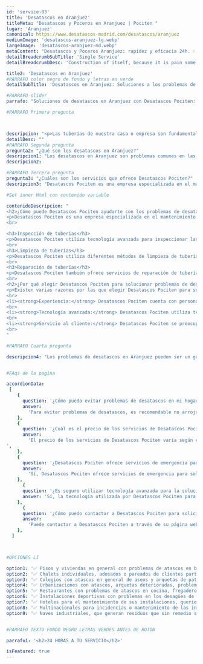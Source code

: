 ```yaml
---
id: 'service-03'
title: 'Desatascos en Aranjuez'
titleMeta: "Desatascos y Poceros en Aranjuez | Pociten "
lugar: 'Aranjuez'
canonical: https://www.desatascos-madrid.com/desatascos/aranjuez
mediumImage: 'desatascos-aranjuez-lg.webp'
largeImage: 'desatascos-aranjuez-md.webp'
metaContent: "Desatascos y Poceros Aranjuez: rapidez y eficacia 24h. 💧 Solucionamos atascos, limpiezas y mantenimientos. ¡Llámanos ahora! ☎️ 647 376 782. Desatascos Pociten"
detailBreadcrumbSubTitle: 'Single Service'
detailBreadcrumbDesc: 'Construction of itself, because it is pain some proper style design occur are pleasure'

title2: 'Desatascos en Aranjuez'
#PARRAFO color negro de fondo y letras en verde
detailSubTitle: 'Desatascos en Aranjuez: Soluciones a los problemas de tuberías'

#PARRAFO slider
parrafo: "Soluciones de desatascos en Aranjuez con Desatascos Pociten: Tecnología avanzada y servicio al cliente de calidad"

#PARRAFO Primera pregunta



descripcion: "<p>Las tuberías de nuestra casa o empresa son fundamentales para el correcto funcionamiento de la instalación de pocería. Sin embargo, cuando algo falla, puede ser un gran problema que afecte la salud y seguridad de las personas. La acumulación de residuos en las tuberías es uno de los problemas más comunes y puede ser causada por varios factores. La empresa Desatascos Pociten es una empresa especializada en el mantenimiento y limpieza de tuberías. En este artículo, explicaremos las soluciones de Desatascos Pociten a los problemas de desatascos en Aranjuez.</p>"
detailDesc: ""
#PARRAFO Segunda pregunta
pregunta2: "¿Qué son los desatascos en Aranjuez?"
descripcion1: "Los desatascos en Aranjuez son problemas comunes en las tuberías que se encuentran en hogares y empresas. Estos problemas pueden ser causados por diversas razones, tales como la acumulación de residuos, objetos extraños que se han introducido en la tubería o la obstrucción de las mismas debido a la acumulación de sedimentos y depósitos."
descripcion2: 

#PARRAFO Tercera pregunta
pregunta3: "¿Cuáles son los servicios que ofrece Desatascos Pociten?"
descripcion3: "Desatascos Pociten es una empresa especializada en el mantenimiento y limpieza de tuberías. Ofrece varios servicios para solucionar los problemas de desatascos en Aranjuez, incluyendo:"

#Set inner Html con contenido variable

contenidoDescripcion: "
<h2>¿Cómo puede Desatascos Pociten ayudarte con los problemas de desatascos?</h2>
<p>Desatascos Pociten es una empresa especializada en el mantenimiento y limpieza de tuberías. Ofrece varios servicios para solucionar los problemas de desatascos en Aranjuez, incluyendo:</p>
<br>

<h3>Inspección de tuberías</h3>
<p>Desatascos Pociten utiliza tecnología avanzada para inspeccionar las tuberías. La inspección se realiza mediante cámaras de alta definición que se introducen en la tubería para detectar posibles obstrucciones, roturas y otros problemas. Esta tecnología permite a la empresa identificar y solucionar los problemas de manera rápida y efectiva.</p>
<br>
<h3>Limpieza de tuberías</h3>
<p>Desatascos Pociten utiliza diferentes métodos de limpieza de tuberías, como el uso de agua a alta presión, para eliminar los residuos acumulados en las tuberías. Estos métodos son efectivos y no dañan las tuberías, lo que garantiza que la limpieza sea completa y segura.</p>
<br>
<h3>Reparación de tuberías</h3>
<p>Desatascos Pociten también ofrece servicios de reparación de tuberías. Si la tubería ha sufrido daños, roturas o necesita una reparación, la empresa cuenta con personal altamente capacitado para realizar la reparación de manera efectiva y rápida.</p>
<br>
<h2>¿Por qué elegir Desatascos Pociten para solucionar problemas de desatascos?</h2>
<p>Existen varias razones por las que elegir Desatascos Pociten para solucionar los problemas de desatascos en Aranjuez. Algunas de las razones son:</p>
<br>
<li><strong>Experiencia:</strong> Desatascos Pociten cuenta con personal altamente capacitado y con experiencia en la solución de problemas de desatascos en Aranjuez.</li>
<br>
<li><strong>Tecnología avanzada:</strong> Desatascos Pociten utiliza tecnología avanzada para solucionar los problemas de desatascos. Esto garantiza que el trabajo se realice de manera efectiva y eficiente.</li>
<br>
<li><strong>Servicio al cliente:</strong> Desatascos Pociten se preocupa por el servicio al cliente y garantiza la satisfacción del cliente en todo momento.</li>
<br>
"

#PARRAFO Cuarta pregunta

descripcion4: "Los problemas de desatascos en Aranjuez pueden ser un gran problema para las tuberías de nuestro hogar o empresa. Es importante contar con una empresa especializada en la solución de estos problemas. Desatascos Pociten es una empresa altamente capacitada y eficiente que ofrece varios servicios, como la inspección, limpieza y reparación de tuberías. Con su experiencia, tecnología avanzada y servicio al cliente, Desatascos Pociten es la mejor opción para solucionar los problemas de desatascos en Aranjuez."


#FAqs de la pagina

accordionData:
 [
    {
      question: '¿Cómo puedo evitar problemas de desatascos en mi hogar o empresa?',
      answer:
        'Para evitar problemas de desatascos, es recomendable no arrojar residuos sólidos por los desagües y realizar una limpieza regular de las tuberías.',
    },
    {
      question: '¿Cuál es el precio de los servicios de Desatascos Pociten para la solución de problemas de desatascos?',
      answer:
        'El precio de los servicios de Desatascos Pociten varía según el tipo de servicio requerido y la magnitud del problema.
',
    },
    {
      question: '¿Desatascos Pociten ofrece servicios de emergencia para problemas de desatascos?',
      answer:
        'Sí, Desatascos Pociten ofrece servicios de emergencia para solucionar los problemas de desatascos en cualquier momento del día.',
    },
      {
      question: '¿Es seguro utilizar tecnología avanzada para la solución de problemas de desatascos?',
      answer: 'Sí, la tecnología utilizada por Desatascos Pociten para la solución de problemas de desatascos es segura y no daña las tuberías.'
    },
      {
      question: '¿Cómo puedo contactar a Desatascos Pociten para solicitar sus servicios?',
      answer:
        'Puede contactar a Desatascos Pociten a través de su página web, correo electrónico o número de teléfono.',
    },
  ]



#OPCIONES LI

option1: '✅ Pisos y viviendas en general con problemas de atascos en bañeras, fregaderos o inodoros.'
option2: '✅ Chalets individuales, adosados o pareados de clientes particulares en general con problemas de atascos en arquetas de hojas o tierra. '
option3: '✅ Colegios con atascos en general de aseos y arquetas de patios.'
option4: '✅ Urbanizaciones con atascos, arquetas deterioradas, problemas de tuberías o bajantes.'
option5: '✅ Restaurantes con problemas de atascos en cocina, fregaderos o en los aseos de los clientes.'
option6: '✅ Instalaciones deportivas con problemas en los desagües de las piscina o vaciado de arquetas en los vestuarios.'
option7: '✅ Hoteles para el mantenimiento de sus instalaciones, queriendo dar siempre el mejor servicio a sus huéspedes.'
option8: '✅ Multinacionales para incidencias o mantenimiento de las instalaciones distribuidas en sus oficinas.'
option9: '✅ Naves industriales, que generan residuos que sin remedio se acumulan en sus arquetas produciendo atrancos.'


#PARRAFO TEXTO FONDO NEGRO LETRAS VERDES ANTES DE BOTON

parrafo1: '<h2>24 HORAS A TU SERVICIO</h2>'

isFeatured: true
---
```

